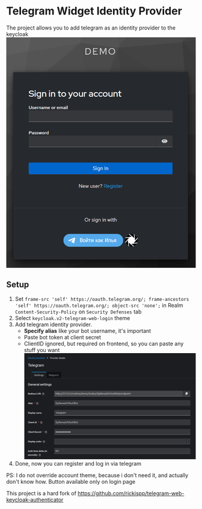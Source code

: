 # Telegram Widget Identity Provider

The project allows you to add telegram as an identity provider to the keycloak
![form.png](.github/images/login_form.png)

## Setup

1) Set `frame-src 'self' https://oauth.telegram.org/; frame-ancestors 'self' https://oauth.telegram.org/; object-src 'none';` in Realm `Content-Security-Policy` on `Security Defenses` tab
2) Select `keycloak.v2-telegram-web-login` theme
3) Add telegram identity provider.
   * <b>Specify alias</b> like your bot username, it's important
   * Paste bot token at client secret
   * ClientID ignored, but required on frontend, so you can paste any stuff you want
     ![setup.png](.github/images/identity_provider.png)
4) Done, now you can register and log in via telegram

PS: I do not override account theme, because i don't need it, and actually don't know how. Button available only on login page

This project is a hard fork of https://github.com/rickispp/telegram-web-keycloak-authenticator
